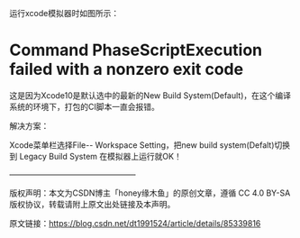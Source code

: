 运行xcode模拟器时如图所示：

# Command PhaseScriptExecution failed with a nonzero exit code

这是因为Xcode10是默认选中的最新的New Build System\(Default\)，在这个编译系统的环境下，打包的CI脚本一直会报错。



解决方案：







Xcode菜单栏选择File-- Workspace Setting，把new build system\(Defalt\)切换到 Legacy Build System 在模拟器上运行就OK！

————————————————

版权声明：本文为CSDN博主「honey缘木鱼」的原创文章，遵循 CC 4.0 BY-SA 版权协议，转载请附上原文出处链接及本声明。

原文链接：https://blog.csdn.net/dt1991524/article/details/85339816

